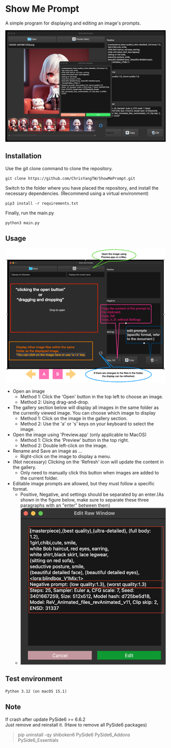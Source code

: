 # Show Me Prompt
A simple program for displaying and editing an image's prompts.

![sample.png](examples/sample2_v0_1_4.png)

## Installation
Use the git clone command to clone the repository.
```
git clone https://github.com/ChrisYangTW/ShowMePrompt.git
```
Switch to the folder where you have placed the repository,
and install the necessary dependencies. (Recommend using a virtual environment)
```
pip3 install -r requirements.txt
```
Finally, run the main.py
```
python3 main.py
```

## Usage
![usage](examples/usage_v0_1_4a.png)
* Open an image
  * Method 1: Click the 'Open' button in the top left to choose an image.
  * Method 2: Using drag-and-drop.
* The gallery section below will display all images in the same folder as the currently viewed image. You can choose which image to display
  * Method 1: Click on the image in the gallery section.
  * Method 2: Use the 'a' or 's' keys on your keyboard to select the image.
* Open the image using 'Preview.app' (only applicable to MacOS)
  * Method 1: Click the 'Preview' button in the top right.
  * Method 2: Double left-click on the image.
* Rename and Save an image as ...
  * Right-click on the image to display a menu.
* (Not necessary) Clicking on the 'Refresh' icon will update the content in the gallery.
  * Only need to manually click this button when images are added to the current folder.
* Editable image prompts are allowed, but they must follow a specific format.
  * Positive, Negative, and settings should be separated by an enter.(As shown in the figure below, make sure to separate these three paragraphs with an "enter" between them)
  * ![editor](examples/editor.png)

## Test environment
```
Python 3.12 (on macOS 15.1)
```

## Note
If crash after update PySide6 >= 6.6.2  
Just remove and reinstall it. (Have to remove all PySide6 packages)
>pip uninstall -qy shiboken6 PySide6 PySide6_Addons PySide6_Essentials